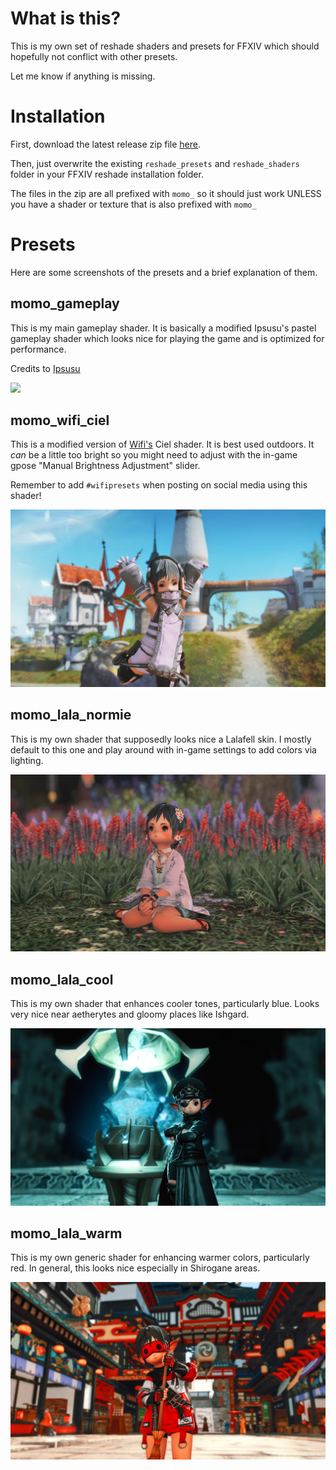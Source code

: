 # What is this?

This is my own set of reshade shaders and presets for FFXIV which should hopefully not conflict with other presets.

Let me know if anything is missing.

# Installation

First, download the latest release zip file [here](https://github.com/momohoudai/momo_reshade/releases/latest).

Then, just overwrite the existing `reshade_presets` and `reshade_shaders` folder in your FFXIV reshade installation folder.

The files in the zip are all prefixed with `momo_` so it should just work UNLESS you have a shader or texture that is also prefixed with `momo_`

# Presets

Here are some screenshots of the presets and a brief explanation of them.

## momo_gameplay

This is my main gameplay shader. It is basically a modified Ipsusu's pastel gameplay shader which looks nice for playing the game and is optimized for performance.

Credits to [Ipsusu](https://github.com/ipsusu/)

![](site/momo_gameplay.png)

## momo_wifi_ciel

This is a modified version of [Wifi's](https://potatoworshiper.wixsite.com/jagaimo-no-sekai/wifi-presets) Ciel shader. 
It is best used outdoors. 
It *can* be a little too bright so you might need to adjust with the in-game gpose "Manual Brightness Adjustment" slider.

Remember to add `#wifipresets` when posting on social media using this shader!

![](site/momo_wifi_ciel.png)

## momo_lala_normie

This is my own shader that supposedly looks nice a Lalafell skin.
I mostly default to this one and play around with in-game settings to add colors via lighting.

![](site/momo_lala_normie.png)

## momo_lala_cool

This is my own shader that enhances cooler tones, particularly blue. 
Looks very nice near aetherytes and gloomy places like Ishgard.

![](site/momo_lala_cool.png)

## momo_lala_warm

This is my own generic shader for enhancing warmer colors, particularly red.
In general, this looks nice especially in Shirogane areas.

![](site/momo_lala_warm.png)


